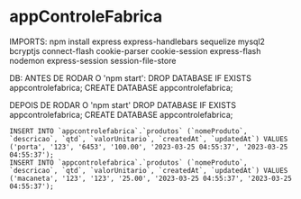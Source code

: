 # appControleFabrica

IMPORTS:
  npm install express express-handlebars sequelize mysql2 bcryptjs connect-flash cookie-parser cookie-session express-flash nodemon express-session session-file-store

DB: 
  ANTES DE RODAR O 'npm start':
     DROP DATABASE IF EXISTS appcontrolefabrica;
      CREATE DATABASE appcontrolefabrica;

  DEPOIS DE RODAR O 'npm start'
    DROP DATABASE IF EXISTS appcontrolefabrica;
CREATE DATABASE appcontrolefabrica;

    INSERT INTO `appcontrolefabrica`.`produtos` (`nomeProduto`, `descricao`, `qtd`, `valorUnitario`, `createdAt`, `updatedAt`) VALUES ('porta', '123', '6453', '100.00', '2023-03-25 04:55:37', '2023-03-25 04:55:37');
    INSERT INTO `appcontrolefabrica`.`produtos` (`nomeProduto`, `descricao`, `qtd`, `valorUnitario`, `createdAt`, `updatedAt`) VALUES ('macaneta', '123', '123', '25.00', '2023-03-25 04:55:37', '2023-03-25 04:55:37');
